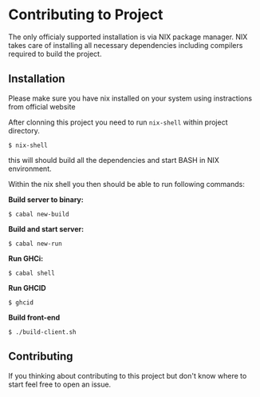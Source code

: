 # Contributing to Project

The only officialy supported installation is via NIX package manager.
NIX takes care of installing all necessary dependencies including
compilers required to build the project.

## Installation

Please make sure you have nix installed on your system using instractions
from official website

After clonning this project you need to run `nix-shell` within project directory.

```shell
$ nix-shell
```

this will should build all the dependencies and start BASH in NIX environment.

Within the nix shell you then should be able to run following commands:

**Build server to binary:**

```shell
$ cabal new-build
```

**Build and start server:**

```shell
$ cabal new-run
```

**Run GHCi:**

```shell
$ cabal shell
```

**Run GHCID**

```shell
$ ghcid
```

**Build front-end**

```shell
$ ./build-client.sh
```

## Contributing

If you thinking about contributing to this project but don't know where to start
feel free to open an issue.
